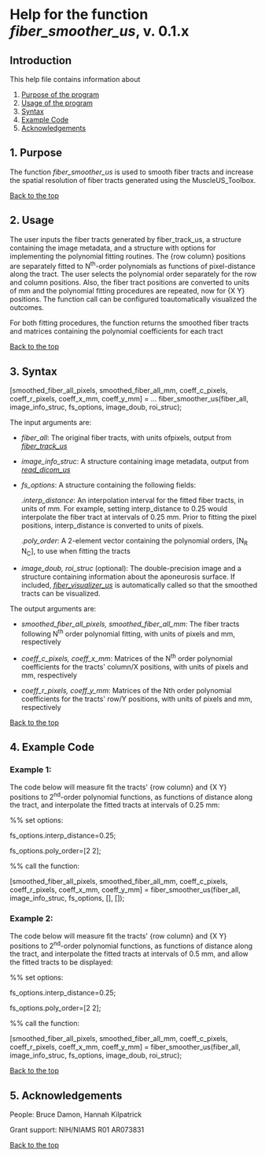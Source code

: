 # Help for the function <i>fiber_smoother_us</i>, v. 0.1.x

## Introduction

This help file contains information about
1) [Purpose of the program](https://github.com/bdamon/MuscleUS_Toolbox/blob/master/Help/Help-for-fiber_smoother_us.md#1-purpose)
2) [Usage of the program](https://github.com/bdamon/MuscleUS_Toolbox/blob/master/Help/Help-for-fiber_smoother_us.md#2-usage)
3) [Syntax](https://github.com/bdamon/MuscleUS_Toolbox/blob/master/Help/Help-for-fiber_smoother_us.md#3-Syntax)
4) [Example Code](https://github.com/bdamon/MuscleUS_Toolbox/blob/master/Help/Help-for-fiber_smoother_us.md#4-Example-Code)
5) [Acknowledgements](https://github.com/bdamon/MuscleUS_Toolbox/blob/master/Help/Help-for-fiber_smoother_us.md#5-Acknowledgements)

## 1. Purpose
 
The function <i>fiber_smoother_us</i> is used to smooth fiber tracts and increase the spatial resolution of fiber tracts generated using the MuscleUS_Toolbox.

[Back to the top](https://github.com/bdamon/MuscleUS_Toolbox/blob/master/Help/Help-for-fiber_smoother_us.md)

## 2. Usage
The user inputs the fiber tracts generated by fiber_track_us, a structure containing the image metadata, and a structure with options for implementing the polynomial fitting routines.  The {row column} positions are separately fitted to N<sup>th</sup>-order polynomials as functions of pixel-distance along the tract. The user selects the polynomial order separately for the row and column positions. Also, the fiber tract positions are converted to units of mm and the polynomial fitting procedures are repeated, now for {X Y} positions. The function call can be configured toautomatically visualized the outcomes.

For both fitting procedures, the function returns the smoothed fiber tracts and matrices containing the polynomial coefficients for each tract

[Back to the top](https://github.com/bdamon/MuscleUS_Toolbox/blob/master/Help/Help-for-fiber_smoother_us.md)

## 3. Syntax

[smoothed_fiber_all_pixels, smoothed_fiber_all_mm, coeff_c_pixels, coeff_r_pixels, coeff_x_mm, coeff_y_mm] = ...
    fiber_smoother_us(fiber_all, image_info_struc, fs_options, image_doub, roi_struc);

The input arguments are:
 
* <i>fiber_all</i>: The original fiber tracts, with units ofpixels, output from [<i>fiber_track_us</i>](https://github.com/bdamon/MuscleUS_Toolbox/blob/master/Help/Help-for-fiber_track_us.md)

* <i>image_info_struc</i>: A structure containing image metadata, output from [<i>read_dicom_us</i>](https://github.com/bdamon/MuscleUS_Toolbox/blob/master/Help/Help-for-read_dicom_us.md)

* <i>fs_options</i>: A structure containing the following fields:

  <i>.interp_distance</i>: An interpolation interval for the fitted fiber tracts, in units of mm.  For example, setting interp_distance to 0.25 would interpolate the fiber tract at intervals of 0.25 mm. Prior to fitting the pixel positions, interp_distance is converted to units of pixels.
  
  <i>.poly_order</i>: A 2-element vector containing the polynomial orders, [N<sub>R</sub> N<sub>C</sub>], to use when fitting the tracts

* <i>image_doub, roi_struc</i> (optional): The double-precision image and a structure containing information about the aponeurosis surface. If included, [<i>fiber_visualizer_us</i>](https://github.com/bdamon/MuscleUS_Toolbox/blob/master/Help/Help-for-fiber_visualizer_us.md) is automatically called so that the smoothed tracts can be visualized.

The output arguments are:

* <i>smoothed_fiber_all_pixels, smoothed_fiber_all_mm</i>: The fiber tracts following N<sup>th</sup> order polynomial fitting, with units of pixels and mm, respectively

* <i>coeff_c_pixels, coeff_x_mm</i>: Matrices of the N<sup>th</sup> order polynomial coefficients for the tracts' column/X positions, with units of pixels and mm, respectively

* <i>coeff_r_pixels, coeff_y_mm</i>: Matrices of the Nth order polynomial coefficients for the tracts' row/Y positions, with units of pixels and mm, respectively

[Back to the top](https://github.com/bdamon/MuscleUS_Toolbox/blob/master/Help/Help-for-fiber_smoother_us.md)

## 4. Example Code
### Example 1:
The code below will measure fit the tracts' {row column} and {X Y} positions to 2<sup>nd</sup>-order polynomial functions, as functions of distance along the tract, and interpolate the fitted tracts at intervals of 0.25 mm:

%% set options:

fs_options.interp_distance=0.25;

fs_options.poly_order=[2 2];

%% call the function:

[smoothed_fiber_all_pixels, smoothed_fiber_all_mm, coeff_c_pixels, coeff_r_pixels, coeff_x_mm, coeff_y_mm] = fiber_smoother_us(fiber_all, image_info_struc, fs_options, [], []);
  
### Example 2:
The code below will measure fit the tracts' {row column} and {X Y} positions to 2<sup>nd</sup>-order polynomial functions, as functions of distance along the tract, and interpolate the fitted tracts at intervals of 0.5 mm, and allow the fitted tracts to be displayed:

%% set options:

fs_options.interp_distance=0.25;

fs_options.poly_order=[2 2];

%% call the function:

[smoothed_fiber_all_pixels, smoothed_fiber_all_mm, coeff_c_pixels, coeff_r_pixels, coeff_x_mm, coeff_y_mm] = fiber_smoother_us(fiber_all, image_info_struc, fs_options, image_doub, roi_struc);
  
[Back to the top](https://github.com/bdamon/MuscleUS_Toolbox/blob/master/Help/Help-for-fiber_smoother_us.md)

## 5. Acknowledgements
 People: Bruce Damon, Hannah Kilpatrick
 
 Grant support: NIH/NIAMS R01 AR073831

[Back to the top](https://github.com/bdamon/MuscleUS_Toolbox/blob/master/Help/Help-for-fiber_smoother_us.md)
